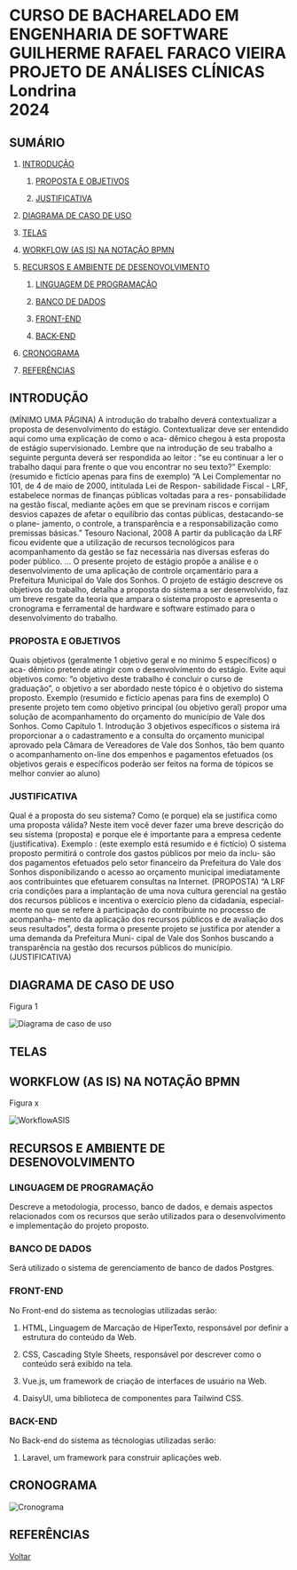 # CURSO DE BACHARELADO EM ENGENHARIA DE SOFTWARE </br> GUILHERME RAFAEL FARACO VIEIRA </br> PROJETO DE ANÁLISES CLÍNICAS </br> Londrina </br> 2024

## SUMÁRIO

1. [INTRODUÇÃO](#introdução)

    1. [PROPOSTA E OBJETIVOS](#proposta-e-objetivos)

    2. [JUSTIFICATIVA](#justificativa)

2. [DIAGRAMA DE CASO DE USO](#diagrama-de-caso-de-uso)

3. [TELAS](#telas)

4. [WORKFLOW (AS IS) NA NOTAÇÃO BPMN](#workflow-as-is-na-notação-bpmn)

5. [RECURSOS E AMBIENTE DE DESENOVOLVIMENTO](#recursos-e-ambiente-de-desenovolvimento)

    1. [LINGUAGEM DE PROGRAMAÇÃO](#linguagem-de-programação)

    2. [BANCO DE DADOS](#banco-de-dados)

    3. [FRONT-END](#front-end)

    4. [BACK-END](#back-end)

6. [CRONOGRAMA](#cronograma)

7. [REFERÊNCIAS](#referências)

## INTRODUÇÃO

(MÍNIMO UMA PÁGINA)
A introdução do trabalho deverá contextualizar a proposta de desenvolvimento
do estágio.
Contextualizar deve ser entendido aqui como uma explicação de como o aca-
dêmico chegou à esta proposta de estágio supervisionado.
Lembre que na introdução de seu trabalho a seguinte pergunta deverá ser
respondida ao leitor : “se eu continuar a ler o trabalho daqui para frente o que vou
encontrar no seu texto?”
Exemplo:
(resumido e fictício apenas para fins de exemplo)
“A Lei Complementar no 101, de 4 de maio de 2000, intitulada Lei de Respon-
sabilidade Fiscal - LRF, estabelece normas de finanças públicas voltadas para a res-
ponsabilidade na gestão fiscal, mediante ações em que se previnam riscos e corrijam
desvios capazes de afetar o equilíbrio das contas públicas, destacando-se o plane-
jamento, o controle, a transparência e a responsabilização como premissas básicas.”
Tesouro Nacional, 2008
A partir da publicação da LRF ficou evidente que a utilização de recursos
tecnológicos para acompanhamento da gestão se faz necessária nas diversas esferas
do poder público.
...
O presente projeto de estágio propõe a análise e o desenvolvimento de uma
aplicação de controle orçamentário para a Prefeitura Municipal do Vale dos Sonhos.
O projeto de estágio descreve os objetivos do trabalho, detalha a proposta do
sistema a ser desenvolvido, faz um breve resgate da teoria que ampara o sistema
proposto e apresenta o cronograma e ferramental de hardware e software estimado
para o desenvolvimento do trabalho.

### PROPOSTA E OBJETIVOS

Quais objetivos (geralmente 1 objetivo geral e no mínimo 5 específicos) o aca-
dêmico pretende atingir com o desenvolvimento do estágio.
Evite aqui objetivos como: “o objetivo deste trabalho é concluir o curso de
graduação”, o objetivo a ser abordado neste tópico é o objetivo do sistema proposto.
Exemplo (resumido e fictício apenas para fins de exemplo)
O presente projeto tem como objetivo principal (ou objetivo geral) propor uma
solução de acompanhamento do orçamento do município de Vale dos Sonhos. Como
Capítulo 1. Introdução 3
objetivos específicos o sistema irá proporcionar a o cadastramento e a consulta do
orçamento municipal aprovado pela Câmara de Vereadores de Vale dos Sonhos, tão
bem quanto o acompanhamento on-line dos empenhos e pagamentos efetuados
(os objetivos gerais e específicos poderão ser feitos na forma de tópicos se
melhor convier ao aluno)

### JUSTIFICATIVA

Qual é a proposta do seu sistema? Como (e porque) ela se justifica como uma
proposta válida?
Neste item você dever fazer uma breve descrição do seu sistema (proposta) e
porque ele é importante para a empresa cedente (justificativa).
Exemplo :
(este exemplo está resumido e é fictício)
O sistema proposto permitirá o controle dos gastos públicos por meio da inclu-
são dos pagamentos efetuados pelo setor financeiro da Prefeitura do Vale dos Sonhos
disponibilizando o acesso ao orçamento municipal imediatamente aos contribuintes
que efetuarem consultas na Internet. (PROPOSTA)
“A LRF cria condições para a implantação de uma nova cultura gerencial na
gestão dos recursos públicos e incentiva o exercício pleno da cidadania, especial-
mente no que se refere à participação do contribuinte no processo de acompanha-
mento da aplicação dos recursos públicos e de avaliação dos seus resultados”, desta
forma o presente projeto se justifica por atender a uma demanda da Prefeitura Muni-
cipal de Vale dos Sonhos buscando a transparência na gestão dos recursos públicos
do município. (JUSTIFICATIVA)

## DIAGRAMA DE CASO DE USO

Figura 1

![Diagrama de caso de uso](./img/diagramas/caso_de_uso.png)

## TELAS

## WORKFLOW (AS IS) NA NOTAÇÃO BPMN

Figura x

![WorkflowASIS](./img/diagramas/WorkflowASIS.png)

## RECURSOS E AMBIENTE DE DESENOVOLVIMENTO

### LINGUAGEM DE PROGRAMAÇÃO

Descreve a metodologia, processo, banco de dados, e demais aspectos relacionados com os recursos que serão utilizados para o desenvolvimento e implementação do projeto proposto.

### BANCO DE DADOS

Será utilizado o sistema de gerenciamento de banco de dados Postgres.

### FRONT-END

No Front-end do sistema as tecnologias utilizadas serão:

  1. HTML, Linguagem de Marcação de HiperTexto, responsável por definir a estrutura do conteúdo da Web.

  2. CSS, Cascading Style Sheets, responsável por descrever como o conteúdo será
exibido na tela.

  3. Vue.js, um framework de criação de interfaces de usuário na Web.

  4. DaisyUI, uma biblioteca de componentes para Tailwind CSS.

### BACK-END

No Back-end do sistema as técnologias utilizadas serão:

  1. Laravel, um framework para construir aplicações web.

## CRONOGRAMA

![Cronograma](/docs/img/Cronograma-de-projeto-Cronograma-de-projeto.png)

## REFERÊNCIAS

[Voltar](readme.md)
